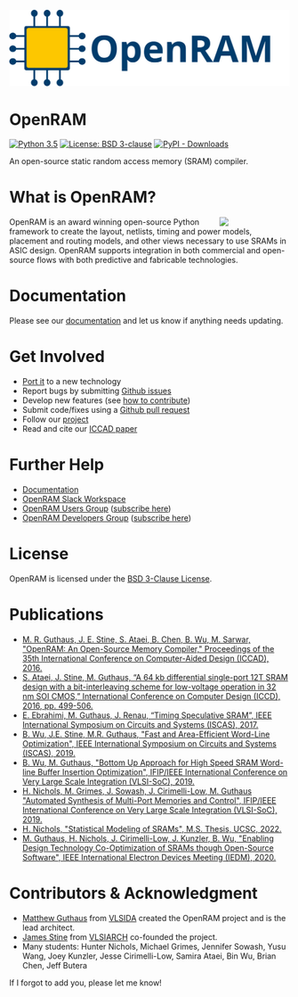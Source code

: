![](https://raw.githubusercontent.com/VLSIDA/OpenRAM/stable/images/OpenRAM_logo_yellow_transparent.svg)
# OpenRAM

[![Python 3.5](https://img.shields.io/badge/Python-3.5-green.svg)](https://www.python.org/)
[![License: BSD 3-clause](https://raw.githubusercontent.com/VLSIDA/OpenRAM/stable/images/license_badge.svg)](./LICENSE)
[![PyPI - Downloads](https://img.shields.io/pypi/dm/openram?color=brightgreen&label=PyPI)](https://pypi.org/project/openram/)

An open-source static random access memory (SRAM) compiler.



# What is OpenRAM?
<img align="right" width="25%" src="https://raw.githubusercontent.com/VLSIDA/OpenRAM/stable/images/SCMOS_16kb_sram.jpg">

OpenRAM is an award winning open-source Python framework to create the layout,
netlists, timing and power models, placement and routing models, and
other views necessary to use SRAMs in ASIC design. OpenRAM supports
integration in both commercial and open-source flows with both
predictive and fabricable technologies.



# Documentation

Please see our [documentation][documentation] and let us know if anything needs
updating.



# Get Involved

+ [Port it](./PORTING.md) to a new technology
+ Report bugs by submitting [Github issues]
+ Develop new features (see [how to contribute](./CONTRIBUTING.md))
+ Submit code/fixes using a [Github pull request]
+ Follow our [project][Github project]
+ Read and cite our [ICCAD paper][OpenRAMpaper]



# Further Help

+ [Documentation][documentation]
+ [OpenRAM Slack Workspace][Slack]
+ [OpenRAM Users Group][user-group] ([subscribe here][user-group-subscribe])
+ [OpenRAM Developers Group][dev-group] ([subscribe here][dev-group-subscribe])



# License

OpenRAM is licensed under the [BSD 3-Clause License](./LICENSE).



# Publications

+ [M. R. Guthaus, J. E. Stine, S. Ataei, B. Chen, B. Wu, M. Sarwar, "OpenRAM: An Open-Source Memory Compiler," Proceedings of the 35th International Conference on Computer-Aided Design (ICCAD), 2016.](https://escholarship.org/content/qt8x19c778/qt8x19c778_noSplash_b2b3fbbb57f1269f86d0de77865b0691.pdf)
+ [S. Ataei, J. Stine, M. Guthaus, “A 64 kb differential single-port 12T SRAM design with a bit-interleaving scheme for low-voltage operation in 32 nm SOI CMOS,” International Conference on Computer Design (ICCD), 2016, pp. 499-506.](https://escholarship.org/uc/item/99f6q9c9)
+ [E. Ebrahimi, M. Guthaus, J. Renau, “Timing Speculative SRAM”, IEEE International Symposium on Circuits and Systems (ISCAS), 2017.](https://escholarship.org/content/qt7nn0j5x3/qt7nn0j5x3_noSplash_172457455e1aceba20694c3d7aa489b4.pdf)
+ [B. Wu, J.E. Stine, M.R. Guthaus, "Fast and Area-Efficient Word-Line Optimization",  IEEE International Symposium on Circuits and Systems (ISCAS), 2019.](https://escholarship.org/content/qt98s4c1hp/qt98s4c1hp_noSplash_753dcc3e218f60aafff98ef77fb56384.pdf)
+ [B. Wu, M. Guthaus, "Bottom Up Approach for High Speed SRAM Word-line Buffer Insertion Optimization", IFIP/IEEE International Conference on Very Large Scale Integration (VLSI-SoC), 2019.](https://ieeexplore.ieee.org/document/8920325)
+ [H. Nichols, M. Grimes, J. Sowash, J. Cirimelli-Low, M. Guthaus "Automated Synthesis of Multi-Port Memories and Control", IFIP/IEEE International Conference on Very Large Scale Integration (VLSI-SoC), 2019.](https://escholarship.org/content/qt7047n3k0/qt7047n3k0.pdf?t=q4gcij)
+ [H. Nichols, "Statistical Modeling of SRAMs", M.S. Thesis, UCSC, 2022.](https://escholarship.org/content/qt7vx9n089/qt7vx9n089_noSplash_cfc4ba479d8eb1b6ec25d7c92357bc18.pdf?t=ra9wzr)
+ [M. Guthaus, H. Nichols, J. Cirimelli-Low, J. Kunzler, B. Wu, "Enabling Design Technology Co-Optimization of SRAMs though Open-Source Software", IEEE International Electron Devices Meeting (IEDM), 2020.](https://ieeexplore.ieee.org/stamp/stamp.jsp?arnumber=9372047)


 
# Contributors & Acknowledgment

- [Matthew Guthaus] from [VLSIDA] created the OpenRAM project and is the lead architect.
- [James Stine] from [VLSIARCH] co-founded the project.
- Many students: Hunter Nichols, Michael Grimes, Jennifer Sowash, Yusu Wang, Joey Kunzler, Jesse Cirimelli-Low, Samira Ataei, Bin Wu, Brian Chen, Jeff Butera

If I forgot to add you, please let me know!



[Matthew Guthaus]:       https://users.soe.ucsc.edu/~mrg
[James Stine]:           https://ece.okstate.edu/content/stine-james-e-jr-phd
[VLSIDA]:                https://vlsida.soe.ucsc.edu
[VLSIARCH]:              https://vlsiarch.ecen.okstate.edu/
[OpenRAMpaper]:          https://ieeexplore.ieee.org/document/7827670/

[Github issues]:         https://github.com/VLSIDA/OpenRAM/issues
[Github pull request]:   https://github.com/VLSIDA/OpenRAM/pulls
[Github project]:        https://github.com/VLSIDA/OpenRAM

[documentation]:         docs/source/index.md
[dev-group]:             mailto:openram-dev-group@ucsc.edu
[user-group]:            mailto:openram-user-group@ucsc.edu
[dev-group-subscribe]:   mailto:openram-dev-group+subscribe@ucsc.edu
[user-group-subscribe]:  mailto:openram-user-group+subscribe@ucsc.edu

[Klayout]:               https://www.klayout.de/
[Magic]:                 http://opencircuitdesign.com/magic/
[Netgen]:                http://opencircuitdesign.com/netgen/
[Qflow]:                 http://opencircuitdesign.com/qflow/history.html
[Ngspice]:               http://ngspice.sourceforge.net/
[Xyce]:                  http://xyce.sandia.gov/
[Git]:                   https://git-scm.com/

[FreePDK45]:             https://www.eda.ncsu.edu/wiki/FreePDK45:Contents
[SCMOS]:                 https://www.mosis.com/files/scmos/scmos.pdf
[Sky130]:                https://github.com/google/skywater-pdk-libs-sky130_fd_bd_sram.git

[Slack]:                 https://join.slack.com/t/openram/shared_invite/zt-onim74ue-zlttW5XI30xvdBlJGJF6JA


